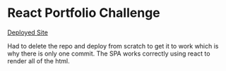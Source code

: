 # React Portfolio Challenge

[Deployed Site](https://jpmare29.github.io/react-portfolio-challenge/)

Had to delete the repo and deploy from scratch to get it to work
which is why there is only one commit. The SPA works correctly using react
to render all of the html.
